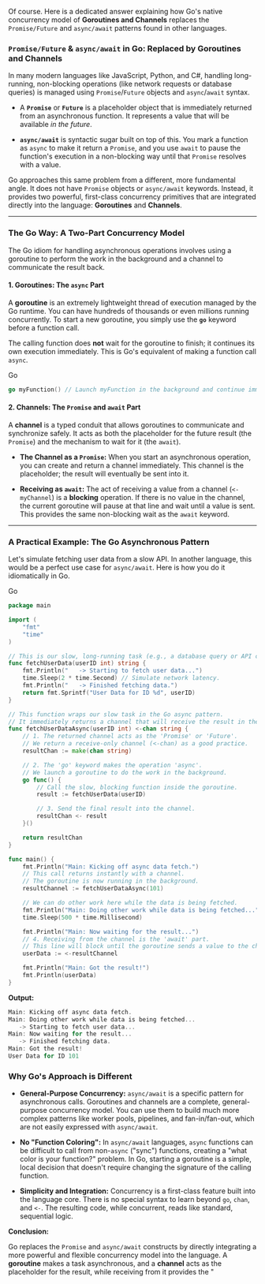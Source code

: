 Of course. Here is a dedicated answer explaining how Go's native concurrency model of **Goroutines and Channels** replaces the `Promise/Future` and `async/await` patterns found in other languages.

### **`Promise/Future` & `async/await` in Go: Replaced by Goroutines and Channels**

In many modern languages like JavaScript, Python, and C#, handling long-running, non-blocking operations (like network requests or database queries) is managed using `Promise`/`Future` objects and `async`/`await` syntax.

- A **`Promise`** or **`Future`** is a placeholder object that is immediately returned from an asynchronous function. It represents a value that will be available _in the future_.
    
- **`async/await`** is syntactic sugar built on top of this. You mark a function as `async` to make it return a `Promise`, and you use `await` to pause the function's execution in a non-blocking way until that `Promise` resolves with a value.
    

Go approaches this same problem from a different, more fundamental angle. It does not have `Promise` objects or `async/await` keywords. Instead, it provides two powerful, first-class concurrency primitives that are integrated directly into the language: **Goroutines** and **Channels**.

---

### The Go Way: A Two-Part Concurrency Model

The Go idiom for handling asynchronous operations involves using a goroutine to perform the work in the background and a channel to communicate the result back.

#### 1. Goroutines: The `async` Part

A **goroutine** is an extremely lightweight thread of execution managed by the Go runtime. You can have hundreds of thousands or even millions running concurrently. To start a new goroutine, you simply use the **`go`** keyword before a function call.

The calling function does **not** wait for the goroutine to finish; it continues its own execution immediately. This is Go's equivalent of making a function call `async`.

Go

```Go
go myFunction() // Launch myFunction in the background and continue immediately.
```

#### 2. Channels: The `Promise` and `await` Part

A **channel** is a typed conduit that allows goroutines to communicate and synchronize safely. It acts as both the placeholder for the future result (the `Promise`) and the mechanism to wait for it (the `await`).

- **The Channel as a `Promise`:** When you start an asynchronous operation, you can create and return a channel immediately. This channel is the placeholder; the result will eventually be sent into it.
    
- **Receiving as `await`:** The act of receiving a value from a channel (`<-myChannel`) is a **blocking** operation. If there is no value in the channel, the current goroutine will pause at that line and wait until a value is sent. This provides the same non-blocking wait as the `await` keyword.
    

---

### A Practical Example: The Go Asynchronous Pattern

Let's simulate fetching user data from a slow API. In another language, this would be a perfect use case for `async/await`. Here is how you do it idiomatically in Go.

Go

```Go
package main

import (
	"fmt"
	"time"
)

// This is our slow, long-running task (e.g., a database query or API call).
func fetchUserData(userID int) string {
	fmt.Println("   -> Starting to fetch user data...")
	time.Sleep(2 * time.Second) // Simulate network latency.
	fmt.Println("   -> Finished fetching data.")
	return fmt.Sprintf("User Data for ID %d", userID)
}

// This function wraps our slow task in the Go async pattern.
// It immediately returns a channel that will receive the result in the future.
func fetchUserDataAsync(userID int) <-chan string {
	// 1. The returned channel acts as the 'Promise' or 'Future'.
	// We return a receive-only channel (<-chan) as a good practice.
	resultChan := make(chan string)

	// 2. The 'go' keyword makes the operation 'async'.
	// We launch a goroutine to do the work in the background.
	go func() {
		// Call the slow, blocking function inside the goroutine.
		result := fetchUserData(userID)

		// 3. Send the final result into the channel.
		resultChan <- result
	}()

	return resultChan
}

func main() {
	fmt.Println("Main: Kicking off async data fetch.")
	// This call returns instantly with a channel.
	// The goroutine is now running in the background.
	resultChannel := fetchUserDataAsync(101)

	// We can do other work here while the data is being fetched.
	fmt.Println("Main: Doing other work while data is being fetched...")
	time.Sleep(500 * time.Millisecond)

	fmt.Println("Main: Now waiting for the result...")
	// 4. Receiving from the channel is the 'await' part.
	// This line will block until the goroutine sends a value to the channel.
	userData := <-resultChannel

	fmt.Println("Main: Got the result!")
	fmt.Println(userData)
}
```

**Output:**

```Go
Main: Kicking off async data fetch.
Main: Doing other work while data is being fetched...
   -> Starting to fetch user data...
Main: Now waiting for the result...
   -> Finished fetching data.
Main: Got the result!
User Data for ID 101
```

### Why Go's Approach is Different

- **General-Purpose Concurrency:** `async/await` is a specific pattern for asynchronous calls. Goroutines and channels are a complete, general-purpose concurrency model. You can use them to build much more complex patterns like worker pools, pipelines, and fan-in/fan-out, which are not easily expressed with `async/await`.
    
- **No "Function Coloring":** In `async/await` languages, `async` functions can be difficult to call from non-`async` ("sync") functions, creating a "what color is your function?" problem. In Go, starting a goroutine is a simple, local decision that doesn't require changing the signature of the calling function.
    
- **Simplicity and Integration:** Concurrency is a first-class feature built into the language core. There is no special syntax to learn beyond `go`, `chan`, and `<-`. The resulting code, while concurrent, reads like standard, sequential logic.
    

**Conclusion:**

Go replaces the `Promise` and `async/await` constructs by directly integrating a more powerful and flexible concurrency model into the language. A **goroutine** makes a task asynchronous, and a **channel** acts as the placeholder for the result, while receiving from it provides the "